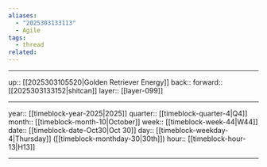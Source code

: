 ```yaml
---
aliases:
  - "2025303133113"
  - Agile
tags:
  - thread
related:
---
```




***

up:: [[2025303105520|Golden Retriever Energy]]
back:: 
forward:: [[2025303133152|shitcan]]
layer:: [[layer-099]]

***

year:: [[timeblock-year-2025|2025]]
quarter:: [[timeblock-quarter-4|Q4]]
month:: [[timeblock-month-10|October]]
week:: [[timeblock-week-44|W44]]
date:: [[timeblock-date-Oct30|Oct 30]]
day:: [[timeblock-weekday-4|Thursday]] ([[timeblock-monthday-30|30th]])
hour:: [[timeblock-hour-13|H13]]

***
